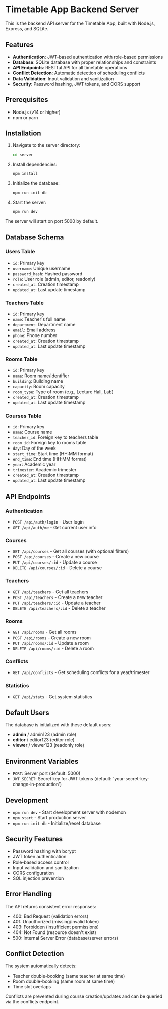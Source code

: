 # Timetable App Backend Server

This is the backend API server for the Timetable App, built with Node.js, Express, and SQLite.

## Features

- **Authentication**: JWT-based authentication with role-based permissions
- **Database**: SQLite database with proper relationships and constraints
- **API Endpoints**: RESTful API for all timetable operations
- **Conflict Detection**: Automatic detection of scheduling conflicts
- **Data Validation**: Input validation and sanitization
- **Security**: Password hashing, JWT tokens, and CORS support

## Prerequisites

- Node.js (v14 or higher)
- npm or yarn

## Installation

1. Navigate to the server directory:
   ```bash
   cd server
   ```

2. Install dependencies:
   ```bash
   npm install
   ```

3. Initialize the database:
   ```bash
   npm run init-db
   ```

4. Start the server:
   ```bash
   npm run dev
   ```

The server will start on port 5000 by default.

## Database Schema

### Users Table
- `id`: Primary key
- `username`: Unique username
- `password_hash`: Hashed password
- `role`: User role (admin, editor, readonly)
- `created_at`: Creation timestamp
- `updated_at`: Last update timestamp

### Teachers Table
- `id`: Primary key
- `name`: Teacher's full name
- `department`: Department name
- `email`: Email address
- `phone`: Phone number
- `created_at`: Creation timestamp
- `updated_at`: Last update timestamp

### Rooms Table
- `id`: Primary key
- `name`: Room name/identifier
- `building`: Building name
- `capacity`: Room capacity
- `room_type`: Type of room (e.g., Lecture Hall, Lab)
- `created_at`: Creation timestamp
- `updated_at`: Last update timestamp

### Courses Table
- `id`: Primary key
- `name`: Course name
- `teacher_id`: Foreign key to teachers table
- `room_id`: Foreign key to rooms table
- `day`: Day of the week
- `start_time`: Start time (HH:MM format)
- `end_time`: End time (HH:MM format)
- `year`: Academic year
- `trimester`: Academic trimester
- `created_at`: Creation timestamp
- `updated_at`: Last update timestamp

## API Endpoints

### Authentication
- `POST /api/auth/login` - User login
- `GET /api/auth/me` - Get current user info

### Courses
- `GET /api/courses` - Get all courses (with optional filters)
- `POST /api/courses` - Create a new course
- `PUT /api/courses/:id` - Update a course
- `DELETE /api/courses/:id` - Delete a course

### Teachers
- `GET /api/teachers` - Get all teachers
- `POST /api/teachers` - Create a new teacher
- `PUT /api/teachers/:id` - Update a teacher
- `DELETE /api/teachers/:id` - Delete a teacher

### Rooms
- `GET /api/rooms` - Get all rooms
- `POST /api/rooms` - Create a new room
- `PUT /api/rooms/:id` - Update a room
- `DELETE /api/rooms/:id` - Delete a room

### Conflicts
- `GET /api/conflicts` - Get scheduling conflicts for a year/trimester

### Statistics
- `GET /api/stats` - Get system statistics

## Default Users

The database is initialized with these default users:

- **admin** / admin123 (admin role)
- **editor** / editor123 (editor role)
- **viewer** / viewer123 (readonly role)

## Environment Variables

- `PORT`: Server port (default: 5000)
- `JWT_SECRET`: Secret key for JWT tokens (default: 'your-secret-key-change-in-production')

## Development

- `npm run dev` - Start development server with nodemon
- `npm start` - Start production server
- `npm run init-db` - Initialize/reset database

## Security Features

- Password hashing with bcrypt
- JWT token authentication
- Role-based access control
- Input validation and sanitization
- CORS configuration
- SQL injection prevention

## Error Handling

The API returns consistent error responses:
- 400: Bad Request (validation errors)
- 401: Unauthorized (missing/invalid token)
- 403: Forbidden (insufficient permissions)
- 404: Not Found (resource doesn't exist)
- 500: Internal Server Error (database/server errors)

## Conflict Detection

The system automatically detects:
- Teacher double-booking (same teacher at same time)
- Room double-booking (same room at same time)
- Time slot overlaps

Conflicts are prevented during course creation/updates and can be queried via the conflicts endpoint.

